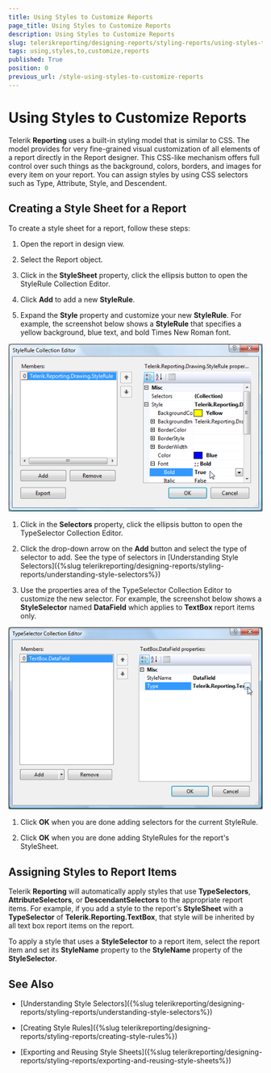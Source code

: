 ```yaml
---
title: Using Styles to Customize Reports
page_title: Using Styles to Customize Reports 
description: Using Styles to Customize Reports
slug: telerikreporting/designing-reports/styling-reports/using-styles-to-customize-reports
tags: using,styles,to,customize,reports
published: True
position: 0
previous_url: /style-using-styles-to-customize-reports
---
```


# Using Styles to Customize Reports


Telerik __Reporting__  uses a built-in styling model that is similar to CSS. The model provides for very fine-grained visual customization of all elements of a report directly in the Report designer. This CSS-like mechanism offers full control over such things as the background, colors, borders, and images for every item on your report. You can assign styles by using CSS selectors such as Type, Attribute, Style, and Descendent.

## Creating a Style Sheet for a Report

To create a style sheet for a report, follow these steps:

1. Open the report in design view.

1. Select the Report object.

1. Click in the __StyleSheet__  property, click the ellipsis button to open the StyleRule Collection Editor.

1. Click __Add__  to add a new __StyleRule__.

1. Expand the __Style__  property and customize your new __StyleRule__. For example, the screenshot below shows a __StyleRule__  that specifies a yellow background, blue text, and bold Times New Roman font.  

  ![](images/Style1.png)

1. Click in the __Selectors__  property, click the ellipsis button to open the TypeSelector Collection Editor.

1. Click the drop-down arrow on the __Add__  button and select the type of selector to add. 
        		See the type of selectors in [Understanding Style Selectors]({%slug telerikreporting/designing-reports/styling-reports/understanding-style-selectors%})

1. Use the properties area of the TypeSelector Collection Editor to customize the new selector. For example, the screenshot below shows a __StyleSelector__  named __DataField__  which applies to __TextBox__  report items only.  

  ![](images/Style2.png)

1. Click __OK__  when you are done adding selectors for the current StyleRule.

1. Click __OK__  when you are done adding StyleRules for the report's StyleSheet.

## Assigning Styles to Report Items

Telerik __Reporting__  will automatically apply styles that use __TypeSelectors__, __AttributeSelectors__, or __DescendantSelectors__  to the appropriate report items. For example, if you add a style to the report's __StyleSheet__  with a __TypeSelector__  of __Telerik.Reporting.TextBox__, that style will be inherited by all text box report items on the report.

To apply a style that uses a __StyleSelector__ to a report item, select the report item and set its __StyleName__  property to the __StyleName__  property of the __StyleSelector__.

## See Also

 * [Understanding Style Selectors]({%slug telerikreporting/designing-reports/styling-reports/understanding-style-selectors%})

 * [Creating Style Rules]({%slug telerikreporting/designing-reports/styling-reports/creating-style-rules%})

 * [Exporting and Reusing Style Sheets]({%slug telerikreporting/designing-reports/styling-reports/exporting-and-reusing-style-sheets%})
